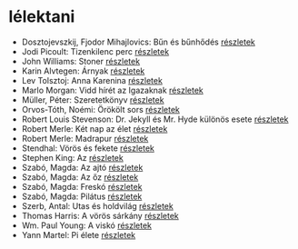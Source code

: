 # lélektani

- Dosztojevszkij, Fjodor Mihajlovics: Bűn és bűnhődés [részletek](_details/Dosztojevszkij%2C%20Fjodor%20Mihajlovics.md#id_346)
- Jodi Picoult: Tizenkilenc perc [részletek](_details/Jodi%20Picoult.md#id_348)
- John Williams: Stoner [részletek](_details/John%20Williams.md#id_1004)
- Karin Alvtegen: Árnyak [részletek](_details/Karin%20Alvtegen.md#id_676)
- Lev Tolsztoj: Anna Karenina [részletek](_details/Lev%20Tolsztoj.md#id_778)
- Marlo Morgan: Vidd hírét az Igazaknak [részletek](_details/Marlo%20Morgan.md#id_1010)
- Müller, Péter: Szeretetkönyv [részletek](_details/M%C3%BCller%2C%20P%C3%A9ter.md#id_115)
- Orvos-Tóth, Noémi: Örökölt sors [részletek](_details/Orvos-T%C3%B3th%2C%20No%C3%A9mi.md#id_1290)
- Robert Louis Stevenson: Dr. Jekyll és Mr. Hyde különös esete [részletek](_details/Robert%20Louis%20Stevenson.md#id_615)
- Robert Merle: Két nap az élet [részletek](_details/Robert%20Merle.md#id_331)
- Robert Merle: Madrapur [részletek](_details/Robert%20Merle.md#id_334)
- Stendhal: Vörös és fekete [részletek](_details/Stendhal.md#id_562)
- Stephen King: Az [részletek](_details/Stephen%20King.md#id_555)
- Szabó, Magda: Az ajtó [részletek](_details/Szab%C3%B3%2C%20Magda.md#id_1357)
- Szabó, Magda: Az őz [részletek](_details/Szab%C3%B3%2C%20Magda.md#id_1348)
- Szabó, Magda: Freskó [részletek](_details/Szab%C3%B3%2C%20Magda.md#id_1347)
- Szabó, Magda: Pilátus [részletek](_details/Szab%C3%B3%2C%20Magda.md#id_1351)
- Szerb, Antal: Utas és holdvilág [részletek](_details/Szerb%2C%20Antal.md#id_387)
- Thomas Harris: A vörös sárkány [részletek](_details/Thomas%20Harris.md#id_1031)
- Wm. Paul Young: A viskó [részletek](_details/Wm.%20Paul%20Young.md#id_962)
- Yann Martel: Pi élete [részletek](_details/Yann%20Martel.md#id_1458)